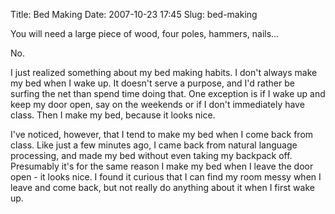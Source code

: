 Title: Bed Making
Date: 2007-10-23 17:45
Slug: bed-making

You will need a large piece of wood, four poles, hammers, nails...

No.

I just realized something about my bed making habits. I don't always
make my bed when I wake up. It doesn't serve a purpose, and I'd rather
be surfing the net than spend time doing that. One exception is if I
wake up and keep my door open, say on the weekends or if I don't
immediately have class. Then I make my bed, because it looks nice.

I've noticed, however, that I tend to make my bed when I come back from
class. Like just a few minutes ago, I came back from natural language
processing, and made my bed without even taking my backpack off.
Presumably it's for the same reason I make my bed when I leave the door
open - it looks nice. I found it curious that I can find my room messy
when I leave and come back, but not really do anything about it when I
first wake up.

